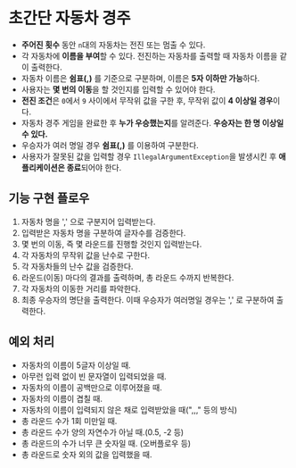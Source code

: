 # 초간단 자동차 경주

- **주어진 횟수** 동안 `n`대의 자동차는 전진 또는 멈출 수 있다.
- 각 자동차에 **이름을 부여**할 수 있다. 전진하는 자동차를 출력할 때 자동차 이름을 같이 출력한다.
- 자동차 이름은 **쉼표(,)** 를 기준으로 구분하며, 이름은 **5자 이하만 가능**하다.
- 사용자는 **몇 번의 이동**을 할 것인지를 입력할 수 있어야 한다.
- **전진 조건**은 `0`에서 `9` 사이에서 무작위 값을 구한 후, 무작위 값이 **4 이상일 경우**이다.
- 자동차 경주 게임을 완료한 후 **누가 우승했는지**를 알려준다. **우승자는 한 명 이상일 수 있다.**
- 우승자가 여러 명일 경우 **쉼표(,)** 를 이용하여 구분한다.
- 사용자가 잘못된 값을 입력할 경우 `IllegalArgumentException`을 발생시킨 후 **애플리케이션은 종료**되어야 한다.

## 기능 구현 플로우

1. 자동차 명을 ',' 으로 구분지어 입력받는다.
2. 입력받은 자동차 명을 구분하여 글자수를 검증한다.
3. 몇 번의 이동, 즉 몇 라운드를 진행할 것인지 입력받는다.
4. 각 자동차의 무작위 값을 난수로 구한다.
5. 각 자동차들의 난수 값을 검증한다.
6. 라운드(이동) 마다의 결과를 출력하며, 총 라운드 수까지 반복한다.
7. 각 자동차의 이동한 거리를 파악한다.
8. 최종 우승자의 명단을 출력한다. 이때 우승자가 여러명일 경우는 ',' 로 구분하여 출력한다.

## 예외 처리

+ 자동차의 이름이 5글자 이상일 때.
+ 아무런 입력 없이 빈 문자열이 입력되었을 때.
+ 자동차의 이름이 공백만으로 이루어졌을 때.
+ 자동차의 이름이 겹칠 때.
+ 자동차의 이름이 입력되지 않은 채로 입력받았을 때(",,," 등의 방식)
+ 총 라운드 수가 1회 미만일 때.
+ 총 라운드 수가 양의 자연수가 아닐 때.(0.5, -2 등)
+ 총 라운드의 수가 너무 큰 숫자일 때. (오버플로우 등)
+ 총 라운드로 숫자 외의 값을 입력했을 때.

